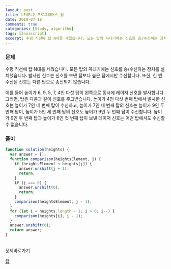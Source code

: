 ```yaml
---
layout: post
title: LEVEL2_프로그래머스_탑
date: 2019-07-18
comments: true
categories: [Study, algorithm]
tags: [Javascript]
excerpt: 수평 직선에 탑 N대를 세웠습니다. 모든 탑의 꼭대기에는 신호를 송/수신하는 장치를 설치했습니다. 발사한 신호는 신호를 보낸 탑보다 높은 탑에서만 수신합니다. 또한, 한 번 수신된 신호는 다른 탑으로 송신되지 않습니다.
---
```


### 문제

수평 직선에 탑 N대를 세웠습니다. 모든 탑의 꼭대기에는 신호를 송/수신하는 장치를 설치했습니다. 발사한 신호는 신호를 보낸 탑보다 높은 탑에서만 수신합니다. 또한, 한 번 수신된 신호는 다른 탑으로 송신되지 않습니다.

예를 들어 높이가 6, 9, 5, 7, 4인 다섯 탑이 왼쪽으로 동시에 레이저 신호를 발사합니다. 그러면, 탑은 다음과 같이 신호를 주고받습니다. 높이가 4인 다섯 번째 탑에서 발사한 신호는 높이가 7인 네 번째 탑이 수신하고, 높이가 7인 네 번째 탑의 신호는 높이가 9인 두 번째 탑이, 높이가 5인 세 번째 탑의 신호도 높이가 9인 두 번째 탑이 수신합니다. 높이가 9인 두 번째 탑과 높이가 6인 첫 번째 탑이 보낸 레이저 신호는 어떤 탑에서도 수신할 수 없습니다.

### 풀이

```javascript
function solution(heights) {
  var answer = [];
  function comparison(heightsElement, j) {
    if (heightsElement < heights[j]) {
      answer.unshift(j + 1);
      return;
    }
    if (j === 0) {
      answer.unshift(0);
      return;
    }
    comparison(heightsElement, j - 1);
  }
  for (let i = heights.length - 1; i > 0; i--) {
    comparison(heights[i], i - 1);
  }
  answer.unshift(0);
  return answer;
}
```

<br>
<span class="reference">문제바로가기</span>

[탑](https://programmers.co.kr/learn/courses/30/lessons/42588)
